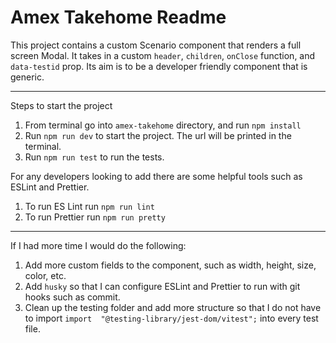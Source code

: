 # Amex Takehome Readme

This project contains a custom Scenario component that renders a full screen Modal. 
It takes in a custom `header`, `children`,  `onClose` function, and `data-testid` prop. Its aim is to be a developer friendly component that is generic. 

-----
Steps to start the project

1. From terminal go into `amex-takehome` directory, and run `npm install`
2. Run `npm run dev` to start the project. The url will be printed in the terminal.
3. Run `npm run test` to run the tests.

For any developers looking to add there are some helpful tools such as ESLint and Prettier.
1. To run ES Lint run `npm run lint` 
2. To run Prettier run `npm run pretty`

---

If I had more time I would do the following:

1. Add more custom fields to the component, such as width, height, size, color, etc. 
2. Add `husky` so that I can configure ESLint and Prettier to run with git hooks such as commit.
3. Clean up the testing folder and add more structure so that I do not have to import `import  "@testing-library/jest-dom/vitest";` into every test file.